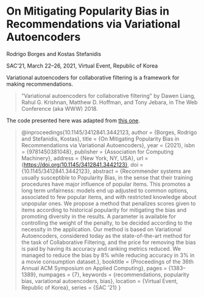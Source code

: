 # On Mitigating Popularity Bias in Recommendations via Variational Autoencoders

Rodrigo Borges and Kostas Stefanidis

SAC'21, March 22–26, 2021, Virtual Event, Republic of Korea



Variational autoencoders for collaborative filtering is a framework for making recommendations. 

>  "Variational autoencoders for collaborative filtering" by Dawen Liang, Rahul G. Krishnan, Matthew D. Hoffman, and Tony Jebara, in The Web Conference (aka WWW) 2018.

The code presented here was adapted from [this one](https://github.com/cydonia999/variational-autoencoders-for-collaborative-filtering-pytorch).


> @inproceedings{10.1145/3412841.3442123,
> author = {Borges, Rodrigo and Stefanidis, Kostas},
> title = {On Mitigating Popularity Bias in Recommendations via Variational Autoencoders},
> year = {2021},
> isbn = {9781450381048},
> publisher = {Association for Computing Machinery},
> address = {New York, NY, USA},
> url = {https://doi.org/10.1145/3412841.3442123},
> doi = {10.1145/3412841.3442123},
> abstract = {Recommender systems are usually susceptible to Popularity Bias, in the sense that their training procedures have major influence of popular items. This promotes a long term unfairness: models end up adjusted to common options, associated to few popular items, and with restricted knowledge about unpopular ones. We propose a method that penalizes scores given to items according to historical popularity for mitigating the bias and promoting diversity in the results. A parameter is available for controlling the weight of the penalty, to be decided according to the necessity in the application. Our method is based on Variational Autoencoders, considered today as the state-of-the-art method for the task of Collaborative Filtering, and the price for removing the bias is paid by having its accuracy and ranking metrics reduced. We managed to reduce the bias by 8% while reducing accuracy in 3% in a movie consumption dataset.},
> booktitle = {Proceedings of the 36th Annual ACM Symposium on Applied Computing},
> pages = {1383–1389},
> numpages = {7},
> keywords = {recommendations, popularity bias, variational autoencoders, bias},
> location = {Virtual Event, Republic of Korea},
> series = {SAC '21}
> }

